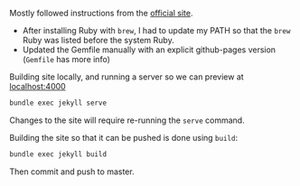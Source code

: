 Mostly followed instructions from the [official site](https://jekyllrb.com/).

- After installing Ruby with `brew`, I had to update my PATH so that the `brew` Ruby was listed before the system Ruby.
- Updated the Gemfile manually with an explicit github-pages version (`Gemfile` has more info)

Building site locally, and running a server so we can preview at [localhost:4000](http://localhost:4000/)

```bash
bundle exec jekyll serve
```

Changes to the site will require re-running the `serve` command.

Building the site so that it can be pushed is done using `build`:

```bash
bundle exec jekyll build
```

Then commit and push to master.